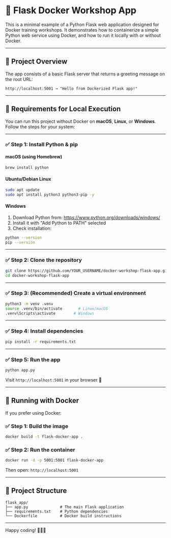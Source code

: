 # 🐳 Flask Docker Workshop App

This is a minimal example of a Python Flask web application designed for Docker training workshops. It demonstrates how to containerize a simple Python web service using Docker, and how to run it locally with or without Docker.

---

## 🚀 Project Overview

The app consists of a basic Flask server that returns a greeting message on the root URL:

```
http://localhost:5001 → "Hello from Dockerized Flask app!"
```

---

## 🧰 Requirements for Local Execution

You can run this project without Docker on **macOS**, **Linux**, or **Windows**.  
Follow the steps for your system:

---

### ✅ Step 1: Install Python & pip

#### macOS (using Homebrew)
```bash
brew install python
```

#### Ubuntu/Debian Linux
```bash
sudo apt update
sudo apt install python3 python3-pip -y
```

#### Windows
1. Download Python from: https://www.python.org/downloads/windows/
2. Install it with "Add Python to PATH" selected
3. Check installation:
```bash
python --version
pip --version
```

---

### ✅ Step 2: Clone the repository
```bash
git clone https://github.com/YOUR_USERNAME/docker-workshop-flask-app.git
cd docker-workshop-flask-app
```

---

### ✅ Step 3: (Recommended) Create a virtual environment
```bash
python3 -m venv .venv
source .venv/bin/activate       # Linux/macOS
.venv\Scripts\activate        # Windows
```

---

### ✅ Step 4: Install dependencies
```bash
pip install -r requirements.txt
```

---

### ✅ Step 5: Run the app
```bash
python app.py
```

Visit `http://localhost:5001` in your browser 🎉

---

## 🐳 Running with Docker

If you prefer using Docker:

### ✅ Step 1: Build the image
```bash
docker build -t flask-docker-app .
```

### ✅ Step 2: Run the container
```bash
docker run -d -p 5001:5001 flask-docker-app
```

Then open: `http://localhost:5001`

---

## 📁 Project Structure

```
flask_app/
├── app.py              # The main Flask application
├── requirements.txt    # Python dependencies
└── Dockerfile          # Docker build instructions
```

---

Happy coding! 🧑‍💻🐋
